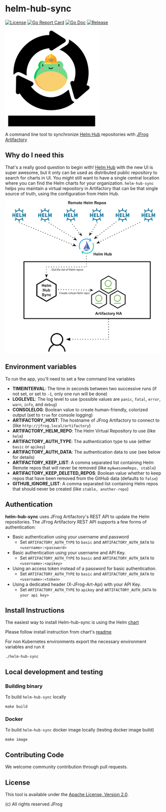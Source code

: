 # helm-hub-sync

[![License](https://img.shields.io/badge/License-Apache%202.0-blue.svg)](https://opensource.org/licenses/Apache-2.0)
[![Go Report Card](https://goreportcard.com/badge/github.com/jfrog/helm-hub-sync?style=flat-square)](https://goreportcard.com/report/github.com/jfrog/helm-hub-sync)
[![Go Doc](https://img.shields.io/badge/godoc-reference-blue.svg?style=flat-square)](http://godoc.org/github.com/jfrog/helm-hub-sync)
[![Release](https://img.shields.io/github/release/jfrog/helm-hub-sync.svg?style=flat-square)](https://github.com/jfrog/helm-hub-sync/releases/latest)

![logo](./images/logo.png)

A command line tool to synchronize [Helm Hub](https://github.com/helm/hub) repositories with [JFrog Artifactory](https://jfrog.com/artifactory/)

## Why do I need this

That's a really good question to begin with! [Helm Hub](https://hub.helm.sh) with the new UI is super awesome, but it only can be used as distributed public repository to search for charts in UI.
You might still want to have a single central location where you can find the Helm charts for your organization. `helm-hub-sync` helps you maintain a virtual repository in Artifactory that can be that single source of truth, using the configuration from Helm Hub.

![architecture](./images/helm-hub-sync.png)

## Environment variables

To run the app, you'll need to set a few command line variables

* **TIMEINTERVAL**: The time in seconds between two successive runs (if not set, or set to `-1`, only one run will be done)
* **LOGLEVEL**: The log level to use (possible values are `panic`, `fatal`, `error`, `warn`, `info`, and `debug`)
* **CONSOLELOG**: Boolean value to create human-friendly, colorized output (set to `true` for console logging)
* **ARTIFACTORY_HOST**: The hostname of JFrog Artifactory to connect to (like `http://jfrog.local/artifactory`)
* **ARTIFACTORY_HELM_REPO**: The Helm Virtual Repository to use (like `helm`)
* **ARTIFACTORY_AUTH_TYPE**: The authentication type to use (either `basic` or `apikey`)
* **ARTIFACTORY_AUTH_DATA**: The authentication data to use (see below for details)
* **ARTIFACTORY_KEEP_LIST**: A comma separated list containing Helm Remote repos that will never be removed (like `myAwesomeRepo, stable`)
* **ARTIFACTORY_KEEP_DELETED_REPOS**: Boolean value whether to keep repos that have been removed from the GitHub data (defaults to `false`)
* **GITHUB_IGNORE_LIST**: A comma separated list containing Helm repos that should never be created (like `stable, another-repo`)

## Authentication

**helm-hub-sync** uses JFrog Artifactory's REST API to update the Helm repositories. The JFrog Artifactory REST API supports a few forms of authentication:

* Basic authentication using your username and password
  * Set `ARTIFACTORY_AUTH_TYPE` to `basic` and `ARTIFACTORY_AUTH_DATA` to `<username>:<password>`
* Basic authentication using your username and API Key.
  * Set `ARTIFACTORY_AUTH_TYPE` to `basic` and `ARTIFACTORY_AUTH_DATA` to `<username>:<apikey>`
* Using an access token instead of a password for basic authentication.
  * Set `ARTIFACTORY_AUTH_TYPE` to `basic` and `ARTIFACTORY_AUTH_DATA` to `<username>:<token>`
* Using a dedicated header (X-JFrog-Art-Api) with your API Key.
  * Set `ARTIFACTORY_AUTH_TYPE` to `apikey` and `ARTIFACTORY_AUTH_DATA` to `your api key>`


## Install Instructions

The easiest way to install Helm-hub-sync is using the Helm [chart](https://github.com/jfrog/charts/tree/master/stable/helm-hub-sync)

Please follow install instruction from chart's [readme](https://github.com/jfrog/charts/blob/master/stable/helm-hub-sync/README.md)

For non Kubernetes environments export the necessary environment variables and run it

 ```console
 ./helm-hub-sync
 ```

## Local development and testing

### Building binary

To build `helm-hub-sync` locally 

  ```console
  make build
  ```

### Docker

To build `helm-hub-sync` docker image locally (testing docker image build)

  ```console
  make image
  ```

## Contributing Code

We welcome community contribution through pull requests.

<a name="License"/>

## License

This tool is available under the [Apache License, Version 2.0](http://www.apache.org/licenses/LICENSE-2.0).


(c) All rights reserved JFrog

